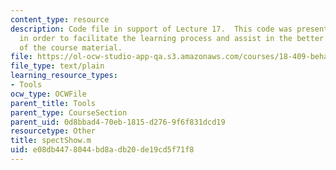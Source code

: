 ```yaml
---
content_type: resource
description: Code file in support of Lecture 17.  This code was presented by the professor
  in order to facilitate the learning process and assist in the better understanding
  of the course material.
file: https://ol-ocw-studio-app-qa.s3.amazonaws.com/courses/18-409-behavior-of-algorithms-spring-2002/e08db4478044bd8adb20de19cd5f71f8_spectShow.m
file_type: text/plain
learning_resource_types:
- Tools
ocw_type: OCWFile
parent_title: Tools
parent_type: CourseSection
parent_uid: 0d8bbad4-70eb-1815-d276-9f6f831dcd19
resourcetype: Other
title: spectShow.m
uid: e08db447-8044-bd8a-db20-de19cd5f71f8
---
```

